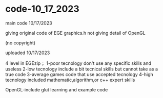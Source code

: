 # code-10_17_2023
main code 10/17/2023

giving original code of EGE graphics.h
not giving detail of OpenGL

(no copyright)

uploaded 10/17/2023

4 level in EGEzip；
 1-poor tecnology
  don't use any specific skills and useless
 2-low tecnology
  include a bit tecnical skills but cannot take as a true code
 3-average games
  code that use accepted tecnology
 4-high tecnology
  included mathematic,algorithm,or c++ expert skills

OpenGL-include glut learning and example code
